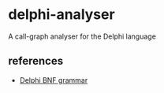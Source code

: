 # delphi-analyser
A call-graph analyser for the Delphi language

## references

 - [Delphi BNF grammar](http://www.felix-colibri.com/papers/compilers/delphi_5_grammar/delphi_5_grammar.html)
